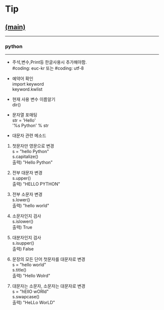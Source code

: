 # Tip
## [(main)](/readme.md) 
* * *
### python
* * *
- 주석,변수,Print등 한글사용시 추가해야함.  
#coding: euc-kr  또는 #coding: utf-8  
  
- 예약어 확인  
import keyword  
keyword.kwlist  
  
- 현재 사용 변수 이름알기  
dir()  
  
- 문자열 포매팅  
str = 'Hello'  
'%s Python' % str  
  
- 대문자 관련 메소드  
1. 첫문자만 영문으로 변경  
s = "hello Python"  
s.capitalize()  
출력) "Hello Python"  
  
2. 전부 대문자 변경  
s.upper()  
출력) "HELLO PYTHON"  
  
3. 전부 소문자 변경  
s.lower()  
출력) "hello world"  
  
4. 소문자인지 검사  
s.islower()  
출력) True  
  
5. 대분자인지 검사  
s.isupper()  
출력) False  
  
6. 문장의 모든 단어 첫문자를 대문자로 변경  
s = "hello world"  
s.title()  
출력) "Hello Wolrd"  
  
7. 대문자는 소문자, 소문자는 대문자로 변경  
s = "hEllO wORld"  
s.swapcase()  
출력) "HeLLo WorLD"  
  

